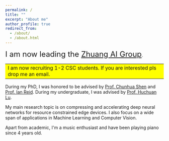 ```yaml
---
permalink: /
title: ""
excerpt: "About me"
author_profile: true
redirect_from: 
  - /about/
  - /about.html
---
```


<p>
<font size=5>I am now leading the <a href="https://zhuang-group.github.io/">Zhuang AI Group</a></font>.
</p>

<table><tr><td bgcolor=yellow> I am now recruiting 1-2 CSC students. If you are interested pls drop me an email.</td></tr></table>

During my PhD, I was honored to be advised by [Prof. Chunhua Shen](https://cshen.github.io/) and [Prof. Ian Reid](https://cs.adelaide.edu.au/~ianr/).
During my undergraduate, I was advised by [Prof. Huchuan Lu](https://www.google.com/search?q=huchuan+lu&oq=huchuan+lu&aqs=chrome..69i57j0i22i30l5.1619j0j7&sourceid=chrome&ie=UTF-8).


My main research topic is on compressing and accelerating deep neural networks for resource constrained edge devices. I also focus on a wide span of applications in Machine Learning and Computer Vision.  

Apart from academic, I'm a music enthusiast and have been playing piano since 4 years old.


